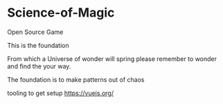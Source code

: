 # Science-of-Magic
Open Source Game

This is the foundation 

From which a Universe of wonder will spring please remember to wonder and find the your way. 

The foundation is to make patterns out of chaos


tooling to get setup
https://vuejs.org/

